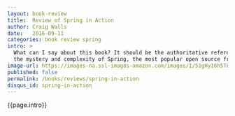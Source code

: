 ```yaml
---
layout: book-review
title:  Review of Spring in Action
author: Craig Walls
date:   2016-09-11
categories: book review spring
intro: >
  What can I say about this book? It should be the authoritative reference on the subject. Craig expertly helps to unravel
  the mystery and complexity of Spring, the most popular open source framework for writing Java applications.
image-url: https://images-na.ssl-images-amazon.com/images/I/51gHy16h5TL._SX397_BO1,204,203,200_.jpg
published: false
permalink: /books/reviews/spring-in-action
disqus_id: spring-in-action
---
```

{{page.intro}}
